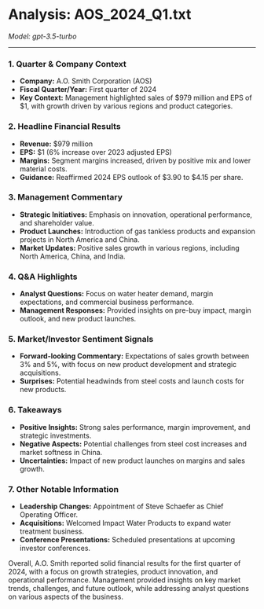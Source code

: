 # Analysis: AOS_2024_Q1.txt

*Model: gpt-3.5-turbo*

---

### 1. Quarter & Company Context
- **Company:** A.O. Smith Corporation (AOS)
- **Fiscal Quarter/Year:** First quarter of 2024
- **Key Context:** Management highlighted sales of $979 million and EPS of $1, with growth driven by various regions and product categories.

### 2. Headline Financial Results
- **Revenue:** $979 million
- **EPS:** $1 (6% increase over 2023 adjusted EPS)
- **Margins:** Segment margins increased, driven by positive mix and lower material costs.
- **Guidance:** Reaffirmed 2024 EPS outlook of $3.90 to $4.15 per share.

### 3. Management Commentary
- **Strategic Initiatives:** Emphasis on innovation, operational performance, and shareholder value.
- **Product Launches:** Introduction of gas tankless products and expansion projects in North America and China.
- **Market Updates:** Positive sales growth in various regions, including North America, China, and India.

### 4. Q&A Highlights
- **Analyst Questions:** Focus on water heater demand, margin expectations, and commercial business performance.
- **Management Responses:** Provided insights on pre-buy impact, margin outlook, and new product launches.

### 5. Market/Investor Sentiment Signals
- **Forward-looking Commentary:** Expectations of sales growth between 3% and 5%, with focus on new product development and strategic acquisitions.
- **Surprises:** Potential headwinds from steel costs and launch costs for new products.

### 6. Takeaways
- **Positive Insights:** Strong sales performance, margin improvement, and strategic investments.
- **Negative Aspects:** Potential challenges from steel cost increases and market softness in China.
- **Uncertainties:** Impact of new product launches on margins and sales growth.

### 7. Other Notable Information
- **Leadership Changes:** Appointment of Steve Schaefer as Chief Operating Officer.
- **Acquisitions:** Welcomed Impact Water Products to expand water treatment business.
- **Conference Presentations:** Scheduled presentations at upcoming investor conferences.

Overall, A.O. Smith reported solid financial results for the first quarter of 2024, with a focus on growth strategies, product innovation, and operational performance. Management provided insights on key market trends, challenges, and future outlook, while addressing analyst questions on various aspects of the business.